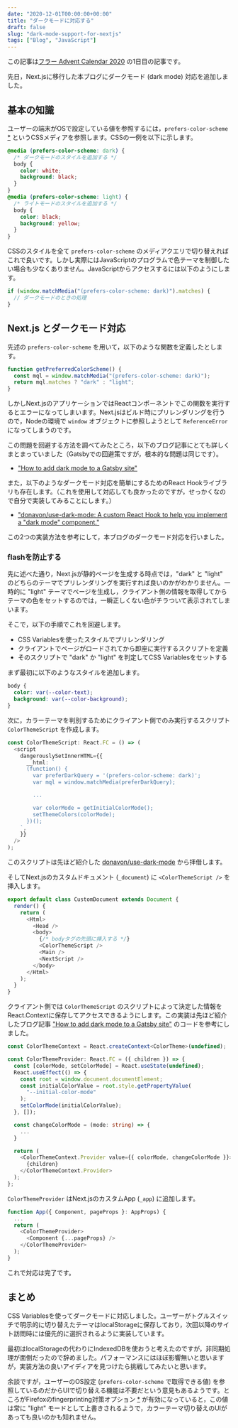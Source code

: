 ```yaml
---
date: "2020-12-01T00:00:00+00:00"
title: "ダークモードに対応する"
draft: false
slug: "dark-mode-support-for-nextjs"
tags: ["Blog", "JavaScript"]
---
```


この記事は[フラー Advent Calendar 2020](https://adventar.org/calendars/5034) の1日目の記事です。

先日，Next.jsに移行した本ブログにダークモード (dark mode) 対応を追加しました。

## 基本の知識

ユーザーの端末がOSで設定している値を参照するには，`prefers-color-scheme` [*](https://developer.mozilla.org/en-US/docs/Web/CSS/@media/prefers-color-scheme) というCSSメディアを参照します。CSSの一例を以下に示します。

```css
@media (prefers-color-scheme: dark) {
  /* ダークモードのスタイルを追加する */
  body {
    color: white;
    background: black;
  }
}
@media (prefers-color-scheme: light) {
  /* ライトモードのスタイルを追加する */
  body {
    color: black;
    background: yellow;
  }
}
```

CSSのスタイルを全て `prefers-color-scheme` のメディアクエリで切り替えればこれで良いです。しかし実際にはJavaScriptのプログラムで色テーマを制御したい場合も少なくありません。JavaScriptからアクセスするには以下のようにします。

```js
if (window.matchMedia("(prefers-color-scheme: dark)").matches) {
  // ダークモードのときの処理
}
```

## Next.js とダークモード対応

先述の `prefers-color-scheme` を用いて，以下のような関数を定義したとします。

```js
function getPreferredColorScheme() {
  const mql = window.matchMedia("(prefers-color-scheme: dark)");
  return mql.matches ? "dark" : "light";
}
```

しかしNext.jsのアプリケーションではReactコンポーネントでこの関数を実行するとエラーになってしまいます。Next.jsはビルド時にプリレンダリングを行うので，Nodeの環境で `window` オブジェクトに参照しようとして `ReferenceError` になってしまうのです。

この問題を回避する方法を調べてみたところ，以下のブログ記事にとても詳しくまとまっていました（Gatsbyでの回避策ですが，根本的な問題は同じです）。

- ["How to add dark mode to a Gatsby site"](https://www.joshwcomeau.com/react/dark-mode/)

また，以下のようなダークモード対応を簡単にするためのReact Hookライブラリも存在します。（これを使用して対応しても良かったのですが，せっかくなので自分で実装してみることにします。）

- ["donavon/use-dark-mode: A custom React Hook to help you implement a "dark mode" component."](https://github.com/donavon/use-dark-mode)

この2つの実装方法を参考にして，本ブログのダークモード対応を行いました。

### flashを防止する

先に述べた通り，Next.jsが静的ページを生成する時点では，"dark" と "light" のどちらのテーマでプリレンダリングを実行すれば良いのかがわかりません。一時的に "light" テーマでページを生成し，クライアント側の情報を取得してからテーマの色をセットするのでは，一瞬正しくない色がチラついて表示されてしまいます。

そこで，以下の手順でこれを回避します。

- CSS Variablesを使ったスタイルでプリレンダリング
- クライアントでページがロードされてから即座に実行するスクリプトを定義
- そのスクリプトで "dark" か "light" を判定してCSS Variablesをセットする


まず最初に以下のようなスタイルを追加します。

```css
body {
  color: var(--color-text);
  background: var(--color-background);
}
```

次に，カラーテーマを判別するためにクライアント側でのみ実行するスクリプト `ColorThemeScript` を作成します。

```ts
const ColorThemeScript: React.FC = () => (
  <script
    dangerouslySetInnerHTML={{
      __html: `
      (function() {
        var preferDarkQuery = '(prefers-color-scheme: dark)';
        var mql = window.matchMedia(preferDarkQuery);

        ...

        var colorMode = getInitialColorMode();
        setThemeColors(colorMode);
      })();
    `,
    }}
  />
);
```

このスクリプトは先ほど紹介した [donavon/use-dark-mode](https://github.com/donavon/use-dark-mode/blob/29590271bb3a74f08975181c5ed68bd5a210ef83/noflash.js.txt) から拝借します。

そしてNext.jsのカスタムドキュメント (`_document`) に `<ColorThemeScript />` を挿入します。

```ts
export default class CustomDocument extends Document {
  render() {
    return (
      <Html>
        <Head />
        <body>
          {/* bodyタグの先頭に挿入する */}
          <ColorThemeScript />
          <Main />
          <NextScript />
        </body>
      </Html>
    );
  }
}
```

クライアント側では `ColorThemeScript` のスクリプトによって決定した情報をReact.Contextに保存してアクセスできるようにします。この実装は先ほど紹介したブログ記事 ["How to add dark mode to a Gatsby site"](https://www.joshwcomeau.com/react/dark-mode/) のコードを参考にしました。

```ts
const ColorThemeContext = React.createContext<ColorTheme>(undefined);

const ColorThemeProvider: React.FC = ({ children }) => {
  const [colorMode, setColorMode] = React.useState(undefined);
  React.useEffect(() => {
    const root = window.document.documentElement;
    const initialColorValue = root.style.getPropertyValue(
      "--initial-color-mode"
    );
    setColorMode(initialColorValue);
  }, []);

  const changeColorMode = (mode: string) => {
    ...
  }

  return (
    <ColorThemeContext.Provider value={{ colorMode, changeColorMode }}>
      {children}
    </ColorThemeContext.Provider>
  );
};
```

`ColorThemeProvider` はNext.jsのカスタムApp (`_app`) に追加します。

```ts
function App({ Component, pageProps }: AppProps) {
  ...
  return (
    <ColorThemeProvider>
      <Component {...pageProps} />
    </ColorThemeProvider>
  );
}
```

これで対応は完了です。

## まとめ

CSS Variablesを使ってダークモードに対応しました。ユーザーがトグルスイッチで明示的に切り替えたテーマはlocalStorageに保存しており，次回以降のサイト訪問時には優先的に選択されるように実装しています。

最初はlocalStorageの代わりにIndexedDBを使おうと考えたのですが，非同期処理が面倒だったので辞めました。パフォーマンスにはほぼ影響無いと思いますが，実装方法の良いアイディアを見つけたら挑戦してみたいと思います。

余談ですが，ユーザーのOS設定 (`prefers-color-scheme` で取得できる値) を参照しているのだからUIで切り替える機能は不要だという意見もあるようです。ところがFirefoxのfingerprinting対策オプション [*](https://wiki.mozilla.org/Security/Fingerprinting#Terse_List:~:text=prefers%2Dcolor%2Dscheme%20always%20says%20light%20mode.) が有効になっていると，この値は常に "light" モードとして上書きされるようで，カラーテーマ切り替えのUIがあっても良いのかも知れません。
